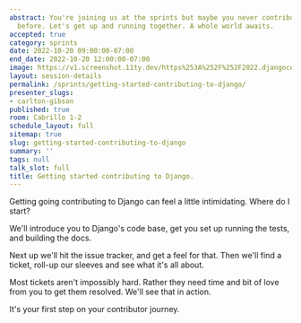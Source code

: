 ```yaml
---
abstract: You're joining us at the sprints but maybe you never contributed to Django
  before. Let's get up and running together. A whole world awaits.
accepted: true
category: sprints
date: 2022-10-20 09:00:00-07:00
end_date: 2022-10-20 12:00:00-07:00
image: https://v1.screenshot.11ty.dev/https%253A%252F%252F2022.djangocon.us%252Fpresenters%252Fcarlton-gibson/opengraph/
layout: session-details
permalink: /sprints/getting-started-contributing-to-django/
presenter_slugs:
- carlton-gibson
published: true
room: Cabrillo 1-2
schedule_layout: full
sitemap: true
slug: getting-started-contributing-to-django
summary: ''
tags: null
talk_slot: full
title: Getting started contributing to Django.
---
```


Getting going contributing to Django can feel a little intimidating. Where do I start?

We'll introduce you to Django's code base, get you set up running the tests, and building the docs.

Next up we'll hit the issue tracker, and get a feel for that. Then we'll find a ticket, roll-up our sleeves and see what it's all about.

Most tickets aren't impossibly hard. Rather they need time and bit of love from you to get them resolved. We'll see that in action.

It's your first step on your contributor journey.
